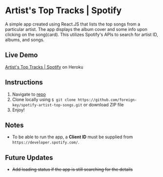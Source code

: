 # Artist's Top Tracks | Spotify
A simple app created using React.JS that lists the top songs from a particular artist. The app displays the album cover and some info upon clicking on the song(card). This utilizes Spotify's APIs to search for artist ID, albums, and songs.

## Live Demo
[Artist's Top Tracks | Spotify](http://fk-toptracks.herokuapp.com/) on Heroku

## Instructions

1. Navigate to [repo](https://github.com/foreign-key/spotify-artist-top-songs)
2. Clone locally using
   `$ git clone https://github.com/foreign-key/spotify-artist-top-songs.git` or download ZIP file
3. Enjoy!

## Notes

+ To be able to run the app, a **Client ID** must be supplied from `https://developer.spotify.com/`.

## Future Updates
+ ~~Add loading status if the app is still searching for the details~~
